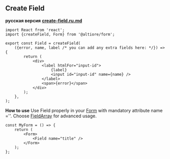 ## Create Field

**русская версия** [**create-field.ru.md**](create-field.ru.md)

```tsx
import React from 'react';
import {createField, Form} from '@altiore/form';

export const Field = createField(
	({error, name, label /* you can add any extra fields here: */}) => {
		return (
			<div>
				<label htmlFor="input-id">
					{label}
					<input id="input-id" name={name} />
				</label>
				<span>{error}</span>
			</div>
		);
	},
);
```

**How to use**
Use Field properly in your [Form](README.md) with mandatory attribute name =''. Choose [FieldArray](create-field-array.md) for advanced usage.

```tsx
const MyForm = () => {
	return (
		<Form>
			<Field name="title" />
		</Form>
	);
};
```
